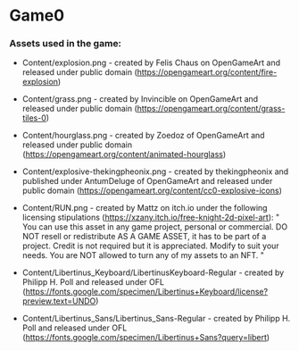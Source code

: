 # Game0

<h3>Assets used in the game:</h3>

- Content/explosion.png - created by Felis Chaus on OpenGameArt and released under public domain (https://opengameart.org/content/fire-explosion)
- Content/grass.png - created by Invincible on OpenGameArt and released under public domain (https://opengameart.org/content/grass-tiles-0)
- Content/hourglass.png - created by Zoedoz of OpenGameArt and released under public domain (https://opengameart.org/content/animated-hourglass)
- Content/explosive-thekingpheonix.png - created by thekingpheonix and published under AntumDeluge of OpenGameArt and released under public domain (https://opengameart.org/content/cc0-explosive-icons)
- Content/RUN.png - created by Mattz on itch.io under the following licensing stipulations (https://xzany.itch.io/free-knight-2d-pixel-art):
        "
        You can use this asset in any game project, personal or commercial.
        DO NOT resell or redistribute AS A GAME ASSET, it has to be part of a project.
        Credit is not required but it is appreciated.
        Modify to suit your needs.
        You are NOT allowed to turn any of my assets to an NFT.
        "

- Content/Libertinus_Keyboard/LibertinusKeyboard-Regular - created by Philipp H. Poll and released under OFL (https://fonts.google.com/specimen/Libertinus+Keyboard/license?preview.text=UNDO)
- Content/Libertinus_Sans/Libertinus_Sans-Regular - created by Philipp H. Poll and released under OFL (https://fonts.google.com/specimen/Libertinus+Sans?query=libert)
